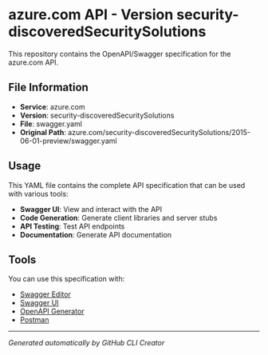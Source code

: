 # azure.com API - Version security-discoveredSecuritySolutions

This repository contains the OpenAPI/Swagger specification for the azure.com API.

## File Information

- **Service**: azure.com
- **Version**: security-discoveredSecuritySolutions
- **File**: swagger.yaml
- **Original Path**: azure.com/security-discoveredSecuritySolutions/2015-06-01-preview/swagger.yaml

## Usage

This YAML file contains the complete API specification that can be used with various tools:

- **Swagger UI**: View and interact with the API
- **Code Generation**: Generate client libraries and server stubs
- **API Testing**: Test API endpoints
- **Documentation**: Generate API documentation

## Tools

You can use this specification with:

- [Swagger Editor](https://editor.swagger.io/)
- [Swagger UI](https://swagger.io/tools/swagger-ui/)
- [OpenAPI Generator](https://openapi-generator.tech/)
- [Postman](https://www.postman.com/)

---

*Generated automatically by GitHub CLI Creator*
